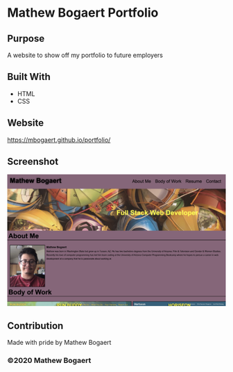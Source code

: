 # Mathew Bogaert Portfolio

## Purpose
A website to show off my portfolio to future employers

## Built With
* HTML
* CSS

## Website
https://mbogaert.github.io/portfolio/

## Screenshot
![The image displays a screenshot of the top of Mathew Bogaert's portfolio website](./assets/images/screen-shot002.png)

## Contribution
Made with pride by Mathew Bogaert

### ©️2020 Mathew Bogaert